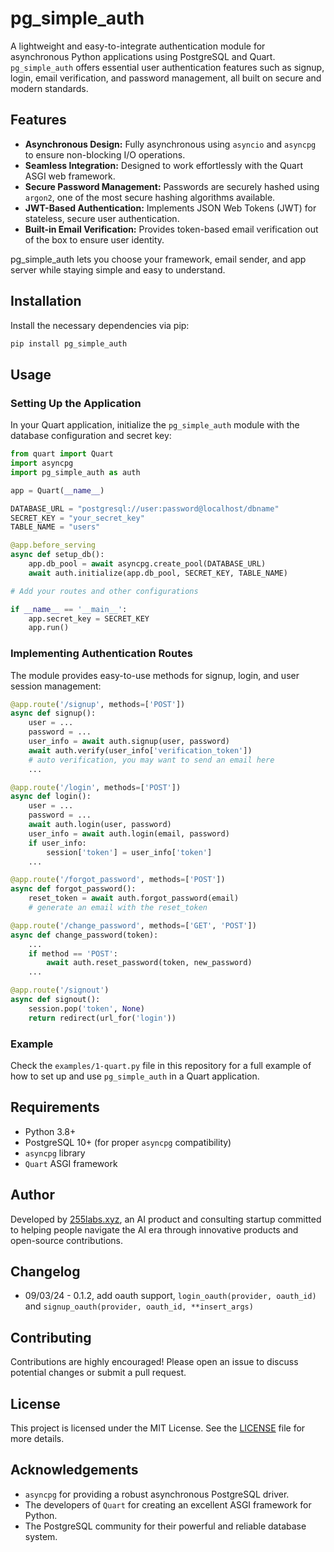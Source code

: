 # pg_simple_auth

A lightweight and easy-to-integrate authentication module for asynchronous Python applications using PostgreSQL and Quart. `pg_simple_auth` offers essential user authentication features such as signup, login, email verification, and password management, all built on secure and modern standards.

## Features

- **Asynchronous Design:** Fully asynchronous using `asyncio` and `asyncpg` to ensure non-blocking I/O operations.
- **Seamless Integration:** Designed to work effortlessly with the Quart ASGI web framework.
- **Secure Password Management:** Passwords are securely hashed using `argon2`, one of the most secure hashing algorithms available.
- **JWT-Based Authentication:** Implements JSON Web Tokens (JWT) for stateless, secure user authentication.
- **Built-in Email Verification:** Provides token-based email verification out of the box to ensure user identity.

pg_simple_auth lets you choose your framework, email sender, and app server while staying simple and easy to understand.

## Installation

Install the necessary dependencies via pip:

```sh
pip install pg_simple_auth
```

## Usage

### Setting Up the Application

In your Quart application, initialize the `pg_simple_auth` module with the database configuration and secret key:

```python
from quart import Quart
import asyncpg
import pg_simple_auth as auth

app = Quart(__name__)

DATABASE_URL = "postgresql://user:password@localhost/dbname"
SECRET_KEY = "your_secret_key"
TABLE_NAME = "users"

@app.before_serving
async def setup_db():
    app.db_pool = await asyncpg.create_pool(DATABASE_URL)
    await auth.initialize(app.db_pool, SECRET_KEY, TABLE_NAME)

# Add your routes and other configurations

if __name__ == '__main__':
    app.secret_key = SECRET_KEY
    app.run()
```

### Implementing Authentication Routes

The module provides easy-to-use methods for signup, login, and user session management:

```python
@app.route('/signup', methods=['POST'])
async def signup():
    user = ...
    password = ...
    user_info = await auth.signup(user, password)
    await auth.verify(user_info['verification_token'])
    # auto verification, you may want to send an email here
    ...

@app.route('/login', methods=['POST'])
async def login():
    user = ...
    password = ...
    await auth.login(user, password)
    user_info = await auth.login(email, password)
    if user_info:
        session['token'] = user_info['token']
    ...

@app.route('/forgot_password', methods=['POST'])
async def forgot_password():
    reset_token = await auth.forgot_password(email)
    # generate an email with the reset_token

@app.route('/change_password', methods=['GET', 'POST'])
async def change_password(token):
    ...
    if method == 'POST':
        await auth.reset_password(token, new_password)
    ...

@app.route('/signout')
async def signout():
    session.pop('token', None)
    return redirect(url_for('login'))
```

### Example

Check the `examples/1-quart.py` file in this repository for a full example of how to set up and use `pg_simple_auth` in a Quart application.

## Requirements

- Python 3.8+
- PostgreSQL 10+ (for proper `asyncpg` compatibility)
- `asyncpg` library
- `Quart` ASGI framework

## Author

Developed by [255labs.xyz](https://255labs.xyz), an AI product and consulting startup committed to helping people navigate the AI era through innovative products and open-source contributions.

## Changelog

* 09/03/24 - 0.1.2, add oauth support, `login_oauth(provider, oauth_id)` and `signup_oauth(provider, oauth_id, **insert_args)`

## Contributing

Contributions are highly encouraged! Please open an issue to discuss potential changes or submit a pull request.

## License

This project is licensed under the MIT License. See the [LICENSE](LICENSE) file for more details.

## Acknowledgements

- `asyncpg` for providing a robust asynchronous PostgreSQL driver.
- The developers of `Quart` for creating an excellent ASGI framework for Python.
- The PostgreSQL community for their powerful and reliable database system.
